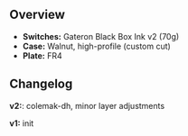 ## Overview
* **Switches:** Gateron Black Box Ink v2 (70g)
* **Case:** Walnut, high-profile (custom cut)
* **Plate:** FR4

## Changelog

**v2:**:
colemak-dh, minor layer adjustments

**v1:**
init